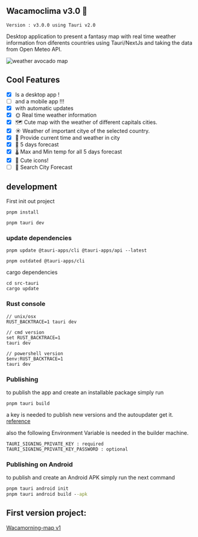 ## Wacamoclima v3.0 🥑

```Version : v3.0.0 using Tauri v2.0```

Desktop application to present a fantasy map with real time weather information fron diferents countries using Tauri/NextJs and taking the data from Open Meteo API.

![weather avocado map](./docs/mappreview.png)

## Cool Features

- [x] Is a desktop app !
- [ ] and a mobile app !!!
- [x] with automatic updates
- [x] 🌞 Real time weather information
- [x] 🗺️ Cute map with the weather of different capitals cities.
- [x] ☀️ Weather of important citye of the selected country.
- [x] 📅 Provide current time and weather in city
- [x] 🔮 5 days forecast
- [x] 🌡 Max and Min temp for all 5 days forecast
- [x] 🌈 Cute icons!
- [ ] 🔎 Search City Forecast

## development

First init out project

```
pnpm install

pnpm tauri dev
```

### update dependencies

```
pnpm update @tauri-apps/cli @tauri-apps/api --latest

pnpm outdated @tauri-apps/cli
```

cargo dependencies

```
cd src-tauri
cargo update
```

### Rust console

```
// unix/osx
RUST_BACKTRACE=1 tauri dev

// cmd version
set RUST_BACKTRACE=1
tauri dev

// powershell version
$env:RUST_BACKTRACE=1
tauri dev
```

### Publishing
to publish the app and create an installable package simply run

```
pnpm tauri build
```

a key is needed to publish new versions and the autoupdater get it.
[reference](https://tauri.app/v1/guides/distribution/updater/)

also the following Environment  Variable is needed in the builder machine.

```
TAURI_SIGNING_PRIVATE_KEY : required
TAURI_SIGNING_PRIVATE_KEY_PASSWORD : optional
```
### Publishing on Android

to publish and create an Android APK simply run the next command

```cmd
pnpm tauri android init
pnpm tauri android build --apk
```

## First version project: 
[Wacamorning-map v1](https://github.com/msierraltav/waca-morning/tree/vue-first-version/wacamoclima-ui)
